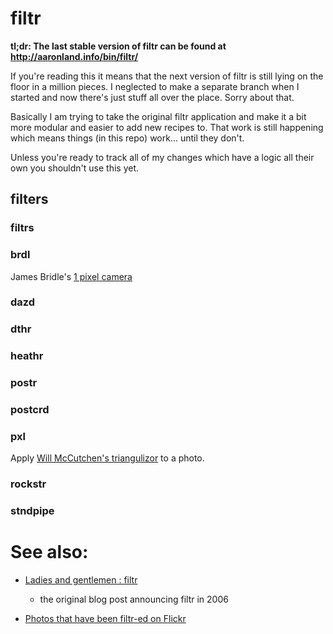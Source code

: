 filtr
==

**tl;dr: The last stable version of filtr can be found at http://aaronland.info/bin/filtr/**

If you're reading this it means that the next version of filtr is still lying on
the floor in a million pieces. I neglected to make a separate branch when I
started and now there's just stuff all over the place. Sorry about that.

Basically I am trying to take the original filtr application and make it a bit
more modular and easier to add new recipes to. That work is still happening
which means things (in this repo) work... until they don't.

Unless you're ready to track all of my changes which have a logic all their own
you shouldn't use this yet.

filters
--

### filtrs

### brdl

James Bridle's [1 pixel camera](http://shorttermmemoryloss.com/portfolio/project/1-pixel-camera/)

### dazd

### dthr

### heathr

### postr

### postcrd

### pxl

Apply [Will McCutchen's triangulizor](https://github.com/mccutchen/triangulizor) to  a photo.

### rockstr

### stndpipe

See also:
==

* [Ladies and gentlemen : filtr](http://www.aaronland.info/weblog/2006/07/31/baconmelon/#filtr)
  - the original blog post announcing filtr in 2006

* [Photos that have been filtr-ed on Flickr](http://www.flickr.com/photos/tags/filtr:process=)
